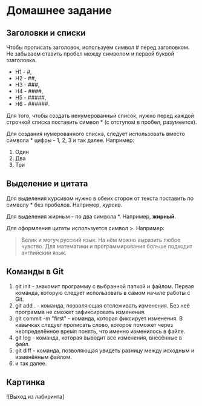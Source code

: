 # Домашнее задание

## Заголовки и списки

Чтобы прописать заголовок, используем символ # перед заголовком. Не забываем ставить пробел между символом и первой буквой ззаголовка.

* Н1 - #,
* Н2 - ##,
* Н3 - ###,
* Н4 - ####,
* Н5 - #####,
* Н6 - ######.

Для того, чтобы создать ненумерованный список, нужно перед каждой строчкой списка поставить символ * (с отступом в пробел, разумеется).

Для создания нумерованного списка, следует использовать вместо символа * цифры - 1, 2, 3 и так далее. Например:
1. Один
2. Два
3. Три

## Выделение и цитата

Для выделения курсивом нужно в обеих сторон от текста поставить по символу * без пробелов. Например, *курсив*.

Для выделения жирным - по два символа *. Например, **жирный**.

Для оформления цитаты используется символ >. Например:

> Велик и могуч русский язык. На нём можно выразить любое чувство. Для математики и программирования больше подходит английский язык.

## Команды в Git

1. git init - знакомит программу с выбранной папкой и файлом. Первая команда, которую следует использовать в самом начале работы с Git.
2. git add . - команда, позволяющая отслеживать изменения. Без неё программа не сможет зафиксировать изменения.
3. git commit -m "first" - команда, которая фиксирует изменения. В кавычках следует прописать слово, которое поможет через неопределённое время понять, что именно изменилось в файле.
4. git log - команда, которая выводит все изменения, внесённые в файл.
5. git diff - команда, позволяющая увидеть разницу между исходным и изменённым файлом.
6. и так далее.

## Картинка

![Выход из лабиринта] <img scr="C:\Users\Анастасия\Desktop\git\1.png">
